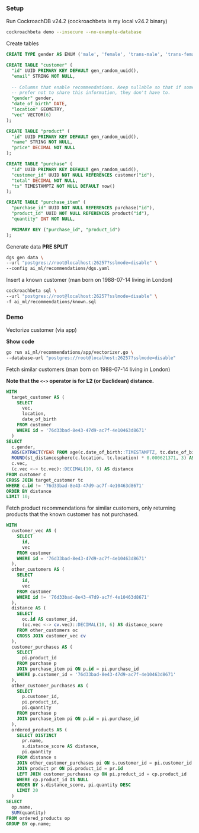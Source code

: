 ### Setup

Run CockroachDB v24.2 (cockroachbeta is my local v24.2 binary)

```sh
cockroachbeta demo --insecure --no-example-database
```

Create tables

```sql
CREATE TYPE gender AS ENUM ('male', 'female', 'trans-male', 'trans-female', 'non-binary');

CREATE TABLE "customer" (
  "id" UUID PRIMARY KEY DEFAULT gen_random_uuid(),
  "email" STRING NOT NULL,
  
  -- Columns that enable recommendations. Keep nullable so that if someone would
  -- prefer not to share this information, they don't have to.
  "gender" gender,
  "date_of_birth" DATE,
  "location" GEOMETRY,
  "vec" VECTOR(6)
);

CREATE TABLE "product" (
  "id" UUID PRIMARY KEY DEFAULT gen_random_uuid(),
  "name" STRING NOT NULL,
  "price" DECIMAL NOT NULL
);

CREATE TABLE "purchase" (
  "id" UUID PRIMARY KEY DEFAULT gen_random_uuid(),
  "customer_id" UUID NOT NULL REFERENCES customer("id"),
  "total" DECIMAL NOT NULL,
  "ts" TIMESTAMPTZ NOT NULL DEFAULT now()
);

CREATE TABLE "purchase_item" (
  "purchase_id" UUID NOT NULL REFERENCES purchase("id"),
  "product_id" UUID NOT NULL REFERENCES product("id"),
  "quantity" INT NOT NULL,

  PRIMARY KEY ("purchase_id", "product_id")
);
```

Generate data **PRE SPLIT**

```sh
dgs gen data \
--url "postgres://root@localhost:26257?sslmode=disable" \
--config ai_ml/recommendations/dgs.yaml
```

Insert a known customer (man born on 1988-07-14 living in London)

```sh
cockroachbeta sql \
--url "postgres://root@localhost:26257?sslmode=disable" \
-f ai_ml/recommendations/known.sql
```

### Demo

Vectorize customer (via app)

**Show code**

```sh
go run ai_ml/recommendations/app/vectorizer.go \
--database-url "postgres://root@localhost:26257?sslmode=disable"
```

Fetch similar customers (man born on 1988-07-14 living in London)

**Note that the `<->` operator is for L2 (or Euclidean) distance.**

```sql
WITH
  target_customer AS (
    SELECT
      vec,
      location,
      date_of_birth
    FROM customer
    WHERE id = '76d33bad-8e43-47d9-ac7f-4e10463d8671'
  )
SELECT
  c.gender,
  ABS(EXTRACT(YEAR FROM age(c.date_of_birth::TIMESTAMPTZ, tc.date_of_birth::TIMESTAMPTZ))) age_diff,
  ROUND(st_distancesphere(c.location, tc.location) * 0.000621371, 3) AS miles_away,
  c.vec,
  (c.vec <-> tc.vec)::DECIMAL(10, 6) AS distance
FROM customer c
CROSS JOIN target_customer tc
WHERE c.id != '76d33bad-8e43-47d9-ac7f-4e10463d8671'
ORDER BY distance
LIMIT 10;
```

Fetch product recommendations for similar customers, only returning products that the known customer has not purchased.

```sql
WITH
  customer_vec AS (
    SELECT
      id,
      vec
    FROM customer
    WHERE id = '76d33bad-8e43-47d9-ac7f-4e10463d8671'
  ),
  other_customers AS (
    SELECT
      id,
      vec
    FROM customer
    WHERE id != '76d33bad-8e43-47d9-ac7f-4e10463d8671'
  ),
  distance AS (
    SELECT
      oc.id AS customer_id,
      (oc.vec <-> cv.vec)::DECIMAL(10, 6) AS distance_score
    FROM other_customers oc
    CROSS JOIN customer_vec cv
  ),
  customer_purchases AS (
    SELECT
      pi.product_id
    FROM purchase p
    JOIN purchase_item pi ON p.id = pi.purchase_id
    WHERE p.customer_id = '76d33bad-8e43-47d9-ac7f-4e10463d8671'
  ),
  other_customer_purchases AS (
    SELECT
      p.customer_id,
      pi.product_id,
      pi.quantity
    FROM purchase p
    JOIN purchase_item pi ON p.id = pi.purchase_id
  ),
  ordered_products AS (
    SELECT DISTINCT
      pr.name,
      s.distance_score AS distance,
      pi.quantity
    FROM distance s
    JOIN other_customer_purchases pi ON s.customer_id = pi.customer_id
    JOIN product pr ON pi.product_id = pr.id
    LEFT JOIN customer_purchases cp ON pi.product_id = cp.product_id
    WHERE cp.product_id IS NULL
    ORDER BY s.distance_score, pi.quantity DESC
    LIMIT 20
  )
SELECT
  op.name,
  SUM(quantity)
FROM ordered_products op
GROUP BY op.name;
```
